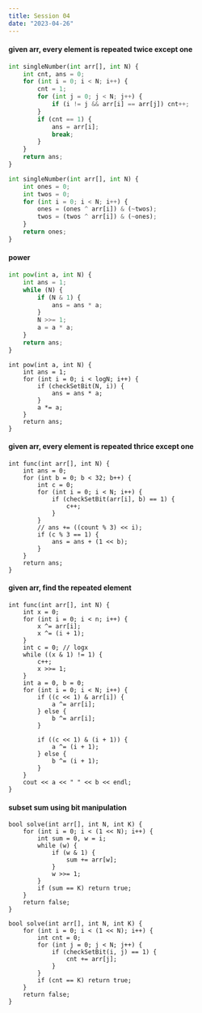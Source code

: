 ```yaml
---
title: Session 04
date: "2023-04-26"
---
```


<!-- %% 26/04/2023 %% -->

#### given arr, every element is repeated twice except one

```python
int singleNumber(int arr[], int N) {
	int cnt, ans = 0;
	for (int i = 0; i < N; i++) {
		cnt = 1;
		for (int j = 0; j < N; j++) {
			if (i != j && arr[i] == arr[j]) cnt++;
		}
		if (cnt == 1) {
			ans = arr[i];
			break;
		}
	}
	return ans;
}
```

```python
int singleNumber(int arr[], int N) {
	int ones = 0;
	int twos = 0;
	for (int i = 0; i < N; i++) {
		ones = (ones ^ arr[i]) & (~twos);
		twos = (twos ^ arr[i]) & (~ones);
	}
	return ones;
}
```

#### power

```python
int pow(int a, int N) {
	int ans = 1;
	while (N) {
		if (N & 1) {
			ans = ans * a;
		}
		N >>= 1;
		a = a * a;
	}
	return ans;
}
```

```
int pow(int a, int N) {
	int ans = 1;
	for (int i = 0; i < logN; i++) {
		if (checkSetBit(N, i)) {
			ans = ans * a;
		}
		a *= a;
	}
	return ans;
}
```

#### given arr, every element is repeated thrice except one

```
int func(int arr[], int N) {
	int ans = 0;
	for (int b = 0; b < 32; b++) {
		int c = 0;
		for (int i = 0; i < N; i++) {
			if (checkSetBit(arr[i], b) == 1) {
				c++;
			}
		}
		// ans += ((count % 3) << i);
		if (c % 3 == 1) {
			ans = ans + (1 << b);
		}
	}
	return ans;
}
```

#### given arr, find the repeated element

```
int func(int arr[], int N) {
	int x = 0;
	for (int i = 0; i < n; i++) {
		x ^= arr[i];
		x ^= (i + 1);
	}
	int c = 0; // logx
	while ((x & 1) != 1) {
		c++;
		x >>= 1;
	}
	int a = 0, b = 0;
	for (int i = 0; i < N; i++) {
		if ((c << 1) & arr[i]) {
			a ^= arr[i];
		} else {
			b ^= arr[i];
		}

		if ((c << 1) & (i + 1)) {
			a ^= (i + 1);
		} else {
			b ^= (i + 1);
		}
	}
	cout << a << " " << b << endl;
}
```

#### subset sum using bit manipulation

```
bool solve(int arr[], int N, int K) {
	for (int i = 0; i < (1 << N); i++) {
		int sum = 0, w = i;
		while (w) {
			if (w & 1) {
				sum += arr[w];
			}
			w >>= 1;
		}
		if (sum == K) return true;
	}
	return false;
}
```

```
bool solve(int arr[], int N, int K) {
	for (int i = 0; i < (1 << N); i++) {
		int cnt = 0;
		for (int j = 0; j < N; j++) {
			if (checkSetBit(i, j) == 1) {
				cnt += arr[j];
			}
		}
		if (cnt == K) return true;
	}
	return false;
}
```
